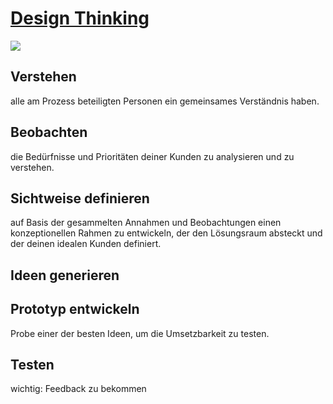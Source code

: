 # [Design Thinking](https://digitaleneuordnung.de/blog/design-thinking-methode) 
![](https://digitaleneuordnung.de/_vercel/image?url=https:%2F%2Fwp.digitaleneuordnung.de%2Fwp-content%2Fuploads%2F2021%2F03%2FDesign-Thinking-Prozess.png&w=1536&q=100) 
## Verstehen 
alle am Prozess beteiligten Personen ein gemeinsames Verständnis haben. 
## Beobachten 
die Bedürfnisse und Prioritäten deiner Kunden zu analysieren und zu verstehen. 
## Sichtweise definieren 
auf Basis der gesammelten Annahmen und Beobachtungen einen konzeptionellen Rahmen zu entwickeln, der den Lösungsraum absteckt und der deinen idealen Kunden definiert. 
## Ideen generieren 
## Prototyp entwickeln 
Probe einer der besten Ideen, um die Umsetzbarkeit zu testen. 
## Testen 
wichtig: Feedback zu bekommen 